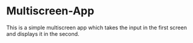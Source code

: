 # Multiscreen-App
This is a simple multiscreen app which takes the input in the first screen and displays it in the second.
